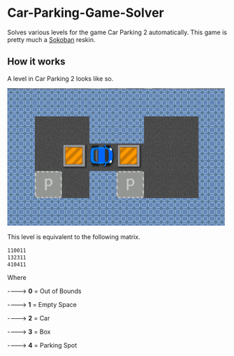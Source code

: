 # Car-Parking-Game-Solver
Solves various levels for the game Car Parking 2 automatically. This game is pretty much a [Sokoban](https://en.wikipedia.org/wiki/Sokoban) reskin.

## How it works
A level in Car Parking 2 looks like so.

![alt test](https://github.com/MichaelMuinos/Car-Parking-Game-Solver/blob/master/ExampleLevel.png "Example Level")

This level is equivalent to the following matrix.
```
110011
132311
410411
```
Where

----> **0** = Out of Bounds

----> **1** = Empty Space

----> **2** = Car

----> **3** = Box

----> **4** = Parking Spot

